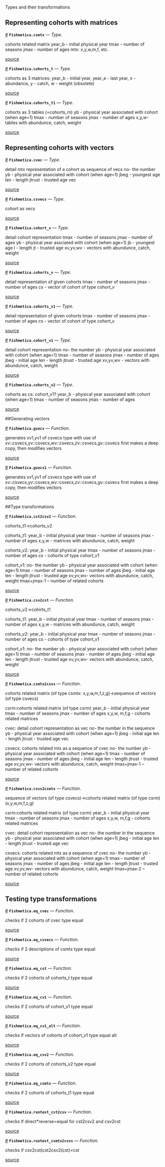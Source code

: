 
Types and their transformations


<a id='Representing-cohorts-with-matrices-1'></a>

## Representing cohorts with matrices

<a id='Fishmetica.csmtx' href='#Fishmetica.csmtx'>#</a>
**`Fishmetica.csmtx`** &mdash; *Type*.



cohorts related matrix year_b - initial physical year tmax - number of seasons jmax - number of ages mtx: x,y,w,m,f, etc.


<a target='_blank' href='https://github.com/picestcode/Fishmetica.jl/blob/028737beb977c8c74424b038d5cf0c6bb61155ec/src/fishmetica3.jl#L117-L123' class='documenter-source'>source</a><br>

<a id='Fishmetica.cohorts_t' href='#Fishmetica.cohorts_t'>#</a>
**`Fishmetica.cohorts_t`** &mdash; *Type*.



cohorts as 3 matrices: year_b - initial year, year_e - last year,  x - abundance, y - catch, w - weight (obsolete)


<a target='_blank' href='https://github.com/picestcode/Fishmetica.jl/blob/028737beb977c8c74424b038d5cf0c6bb61155ec/src/fishmetica3.jl#L1-L3' class='documenter-source'>source</a><br>

<a id='Fishmetica.cohorts_t1' href='#Fishmetica.cohorts_t1'>#</a>
**`Fishmetica.cohorts_t1`** &mdash; *Type*.



cohorts as 3 tables (=cohorts_m) yb - physical year associated with cohort (when age=1) tmax - number of seasons jmax - number of ages x,y,w- tables with abundunce, catch, weight


<a target='_blank' href='https://github.com/picestcode/Fishmetica.jl/blob/028737beb977c8c74424b038d5cf0c6bb61155ec/src/fishmetica3.jl#L86-L92' class='documenter-source'>source</a><br>


<a id='Representing-cohorts-with-vectors-1'></a>

## Representing cohorts with vectors

<a id='Fishmetica.cvec' href='#Fishmetica.cvec'>#</a>
**`Fishmetica.cvec`** &mdash; *Type*.



detail mtx representation of a cohort as sequence of vecs no- the number yb - physical year associated with cohort (when age=1) jbeg - youngest age  len - length jtrust - trusted age vec


<a target='_blank' href='https://github.com/picestcode/Fishmetica.jl/blob/028737beb977c8c74424b038d5cf0c6bb61155ec/src/fishmetica3.jl#L131-L139' class='documenter-source'>source</a><br>

<a id='Fishmetica.csvecs' href='#Fishmetica.csvecs'>#</a>
**`Fishmetica.csvecs`** &mdash; *Type*.



cohort as vecs


<a target='_blank' href='https://github.com/picestcode/Fishmetica.jl/blob/028737beb977c8c74424b038d5cf0c6bb61155ec/src/fishmetica3.jl#L150-L152' class='documenter-source'>source</a><br>

<a id='Fishmetica.cohort_v' href='#Fishmetica.cohort_v'>#</a>
**`Fishmetica.cohort_v`** &mdash; *Type*.



detail cohort representation  tmax - number of seasons jmax - number of ages yb - physical year assciated with cohort (when age=1) jb - youngest age  l - length jt - trusted age xv,yv,wv - vectors with abundunce, catch, weight


<a target='_blank' href='https://github.com/picestcode/Fishmetica.jl/blob/028737beb977c8c74424b038d5cf0c6bb61155ec/src/fishmetica3.jl#L13-L22' class='documenter-source'>source</a><br>

<a id='Fishmetica.cohorts_v' href='#Fishmetica.cohorts_v'>#</a>
**`Fishmetica.cohorts_v`** &mdash; *Type*.



detail  representation of given cohorts tmax - number of seasons jmax - number of ages cs -  vector of cohort of type cohort_v


<a target='_blank' href='https://github.com/picestcode/Fishmetica.jl/blob/028737beb977c8c74424b038d5cf0c6bb61155ec/src/fishmetica3.jl#L35-L40' class='documenter-source'>source</a><br>

<a id='Fishmetica.cohorts_v1' href='#Fishmetica.cohorts_v1'>#</a>
**`Fishmetica.cohorts_v1`** &mdash; *Type*.



detail  representation of given cohorts tmax - number of seasons jmax - number of ages cs -  vector of cohort of type cohort_v


<a target='_blank' href='https://github.com/picestcode/Fishmetica.jl/blob/028737beb977c8c74424b038d5cf0c6bb61155ec/src/fishmetica3.jl#L48-L53' class='documenter-source'>source</a><br>

<a id='Fishmetica.cohort_v1' href='#Fishmetica.cohort_v1'>#</a>
**`Fishmetica.cohort_v1`** &mdash; *Type*.



detail cohort representation  no- the number yb - physical year associated with cohort (when age=1) tmax - number of seasons jmax - number of ages jbeg - initial age  len - length jtrust - trusted age xv,yv,wv - vectors with abundunce, catch, weight


<a target='_blank' href='https://github.com/picestcode/Fishmetica.jl/blob/028737beb977c8c74424b038d5cf0c6bb61155ec/src/fishmetica3.jl#L62-L72' class='documenter-source'>source</a><br>

<a id='Fishmetica.cohorts_v2' href='#Fishmetica.cohorts_v2'>#</a>
**`Fishmetica.cohorts_v2`** &mdash; *Type*.



cohorts as cs: cohort_v1? year_b - physical year associated with cohort (when age=1) tmax - number of seasons jmax - number of ages


<a target='_blank' href='https://github.com/picestcode/Fishmetica.jl/blob/028737beb977c8c74424b038d5cf0c6bb61155ec/src/fishmetica3.jl#L105-L110' class='documenter-source'>source</a><br>


##Generating vectors

<a id='Fishmetica.gvecs' href='#Fishmetica.gvecs'>#</a>
**`Fishmetica.gvecs`** &mdash; *Function*.



generates xv1,yv1 of csvecs type with use of xv::csvecs,yv::csvecs,wv::csvecs,zv::csvecs,gv::csvecs first makes a deep copy, then modifies vectors 


<a target='_blank' href='https://github.com/picestcode/Fishmetica.jl/blob/028737beb977c8c74424b038d5cf0c6bb61155ec/src/fishmetica3.jl#L639-L642' class='documenter-source'>source</a><br>

<a id='Fishmetica.gvecs1' href='#Fishmetica.gvecs1'>#</a>
**`Fishmetica.gvecs1`** &mdash; *Function*.



generates xv1,yv1 of csvecs type with use of xv::csvecs,yv::csvecs,wv::csvecs,zv::csvecs,gv::csvecs first makes a deep copy, then modifies vectors 


<a target='_blank' href='https://github.com/picestcode/Fishmetica.jl/blob/028737beb977c8c74424b038d5cf0c6bb61155ec/src/fishmetica3.jl#L844-L847' class='documenter-source'>source</a><br>


##Type transformations

<a id='Fishmetica.cst2csv2' href='#Fishmetica.cst2csv2'>#</a>
**`Fishmetica.cst2csv2`** &mdash; *Function*.



cohorts_t1->cohorts_v2

cohorts_t1: year_b - initial physical year tmax - number of seasons jmax - number of ages x,y,w -  matrices  with abundunce, catch, weight

cohorts_v2: year_b - initial physical year tmax - number of seasons jmax - number of ages cs - cohorts of type cohort_v1

cohort_v1: no- the number yb - physical year associated with cohort (when age=1) tmax - number of seasons jmax - number of ages jbeg - initial age  len - length jtrust - trusted age xv,yv,wv- vectors with abundunce, catch, weight tmax+jmax-1 – number of related cohorts


<a target='_blank' href='https://github.com/picestcode/Fishmetica.jl/blob/028737beb977c8c74424b038d5cf0c6bb61155ec/src/fishmetica3.jl#L162-L188' class='documenter-source'>source</a><br>

<a id='Fishmetica.csv2cst' href='#Fishmetica.csv2cst'>#</a>
**`Fishmetica.csv2cst`** &mdash; *Function*.



cohorts_v2->cohirts_t1

cohorts_t1: year_b - initial physical year tmax - number of seasons jmax - number of ages x,y,w -  matrices  with abundunce, catch, weight

cohorts_v2: year_b - initial physical year tmax - number of seasons jmax - number of ages cs - cohorts of type cohort_v1

cohort_v1: no- the number yb - physical year associated with cohort (when age=1) tmax - number of seasons jmax - number of ages jbeg - initial age  len - length jtrust - trusted age xv,yv,wv- vectors with abundunce, catch, weight


<a target='_blank' href='https://github.com/picestcode/Fishmetica.jl/blob/028737beb977c8c74424b038d5cf0c6bb61155ec/src/fishmetica3.jl#L253-L278' class='documenter-source'>source</a><br>

<a id='Fishmetica.csmtx2csvs' href='#Fishmetica.csmtx2csvs'>#</a>
**`Fishmetica.csmtx2csvs`** &mdash; *Function*.



cohorts related matrix (of type csmtx: x,y,w,m,f,z,g)->sequence of vectors (of type csvecs)

csrm:cohorts related matrix (of type csrm) year_b - initial physical year tmax - number of seasons jmax - number of ages x,y,w, m,f,g -  cohorts related matrices  

cvec: detail cohort representation as vec no- the number in the sequence yb - physical year associated with cohort (when age=1) jbeg - initial age  len - length jtrust - trusted age vec

csvecs: cohorts related mtx as a sequence of cvec no- the number yb - physical year associated with cohort (when age=1) tmax - number of seasons jmax - number of ages jbeg - initial age  len - length jtrust - trusted age xv,yv,wv- vectors with abundunce, catch, weight tmax+jmax-1 – number of related cohorts


<a target='_blank' href='https://github.com/picestcode/Fishmetica.jl/blob/028737beb977c8c74424b038d5cf0c6bb61155ec/src/fishmetica3.jl#L401-L430' class='documenter-source'>source</a><br>

<a id='Fishmetica.csvs2csmtx' href='#Fishmetica.csvs2csmtx'>#</a>
**`Fishmetica.csvs2csmtx`** &mdash; *Function*.



sequence of vectors (of type csvecs)->cohorts related matrix (of type csrm) (x,y,w,m,f,z,g)

csrm:cohorts related matrix (of type csrm) year_b - initial physical year tmax - number of seasons jmax - number of ages x,y,w, m,f,g -  cohorts related matrices  

cvec: detail cohort representation as vec no- the number in the sequence yb - physical year associated with cohort (when age=1) jbeg - initial age  len - length jtrust - trusted age vec

csvecs: cohorts related mtx as a sequence of cvec no- the number yb - physical year associated with cohort (when age=1) tmax - number of seasons jmax - number of ages jbeg - initial age  len - length jtrust - trusted age xv,yv,wv- vectors with abundunce, catch, weight tmax+jmax-2 – number of related cohorts


<a target='_blank' href='https://github.com/picestcode/Fishmetica.jl/blob/028737beb977c8c74424b038d5cf0c6bb61155ec/src/fishmetica3.jl#L490-L519' class='documenter-source'>source</a><br>


<a id='Testing-type-transformations-1'></a>

## Testing type transformations

<a id='Fishmetica.eq_cvec' href='#Fishmetica.eq_cvec'>#</a>
**`Fishmetica.eq_cvec`** &mdash; *Function*.



checks if  2 cohorts of cvec type equal


<a target='_blank' href='https://github.com/picestcode/Fishmetica.jl/blob/028737beb977c8c74424b038d5cf0c6bb61155ec/src/tests.jl#L26-L28' class='documenter-source'>source</a><br>

<a id='Fishmetica.eq_csvecs' href='#Fishmetica.eq_csvecs'>#</a>
**`Fishmetica.eq_csvecs`** &mdash; *Function*.



checks if  2 descriptions of csmtx type equal


<a target='_blank' href='https://github.com/picestcode/Fishmetica.jl/blob/028737beb977c8c74424b038d5cf0c6bb61155ec/src/tests.jl#L40-L42' class='documenter-source'>source</a><br>

<a id='Fishmetica.eq_cst' href='#Fishmetica.eq_cst'>#</a>
**`Fishmetica.eq_cst`** &mdash; *Function*.



checks if  2 cohorts of cohorts_t type equal


<a target='_blank' href='https://github.com/picestcode/Fishmetica.jl/blob/028737beb977c8c74424b038d5cf0c6bb61155ec/src/tests.jl#L100-L102' class='documenter-source'>source</a><br>

<a id='Fishmetica.eq_cv1' href='#Fishmetica.eq_cv1'>#</a>
**`Fishmetica.eq_cv1`** &mdash; *Function*.



checks if  2 cohorts of cohort_v1 type equal


<a target='_blank' href='https://github.com/picestcode/Fishmetica.jl/blob/028737beb977c8c74424b038d5cf0c6bb61155ec/src/tests.jl#L113-L115' class='documenter-source'>source</a><br>

<a id='Fishmetica.eq_cv1_alt' href='#Fishmetica.eq_cv1_alt'>#</a>
**`Fishmetica.eq_cv1_alt`** &mdash; *Function*.



checks if  vectors of cohorts of cohort_v1 type equal alt


<a target='_blank' href='https://github.com/picestcode/Fishmetica.jl/blob/028737beb977c8c74424b038d5cf0c6bb61155ec/src/tests.jl#L130-L132' class='documenter-source'>source</a><br>

<a id='Fishmetica.eq_csv2' href='#Fishmetica.eq_csv2'>#</a>
**`Fishmetica.eq_csv2`** &mdash; *Function*.



checks if  2 cohorts of cohorts_v2 type equal


<a target='_blank' href='https://github.com/picestcode/Fishmetica.jl/blob/028737beb977c8c74424b038d5cf0c6bb61155ec/src/tests.jl#L142-L144' class='documenter-source'>source</a><br>

<a id='Fishmetica.eq_csmtx' href='#Fishmetica.eq_csmtx'>#</a>
**`Fishmetica.eq_csmtx`** &mdash; *Function*.



checks if  2 cohorts of cohorts_t1 type equal


<a target='_blank' href='https://github.com/picestcode/Fishmetica.jl/blob/028737beb977c8c74424b038d5cf0c6bb61155ec/src/tests.jl#L153-L155' class='documenter-source'>source</a><br>

<a id='Fishmetica.runtest_cst2csv' href='#Fishmetica.runtest_cst2csv'>#</a>
**`Fishmetica.runtest_cst2csv`** &mdash; *Function*.



checks if direct*reverse=equal for cst2csv2 and csv2cst


<a target='_blank' href='https://github.com/picestcode/Fishmetica.jl/blob/028737beb977c8c74424b038d5cf0c6bb61155ec/src/tests.jl#L1-L3' class='documenter-source'>source</a><br>

<a id='Fishmetica.runtest_csmtx2csvs' href='#Fishmetica.runtest_csmtx2csvs'>#</a>
**`Fishmetica.runtest_csmtx2csvs`** &mdash; *Function*.



checks if csv2cst(cst2csv2(cst)=cst


<a target='_blank' href='https://github.com/picestcode/Fishmetica.jl/blob/028737beb977c8c74424b038d5cf0c6bb61155ec/src/tests.jl#L54-L56' class='documenter-source'>source</a><br>

